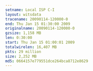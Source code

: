```yaml
---
setname: Local ISP C-I
layout: witsdata
tracename: 20090114-120000-0
end: Thu Jan 15 01:30:00 2009
originalname: 20090114-120000-0
gzsize: 1,158 MB
len: 0:30:00
start: Thu Jan 15 01:00:01 2009
totalwirelen: 16,407 MB
pkts: 29 million
size: 2,252 MB
md5: 0664157e779551dce264bca8712e8629
---
```

